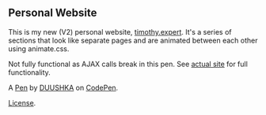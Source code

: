 Personal Website
----------------
This is my new (V2) personal website, [timothy.expert](http://timothy.expert). It's a series of sections that look like separate pages and are animated between each other using animate.css.

Not fully functional as AJAX calls break in this pen. See [actual site](http://timothy.expert) for full functionality.

A [Pen](https://codepen.io/duushka/pen/MNwQxP) by [DUUSHKA](https://codepen.io/duushka) on [CodePen](https://codepen.io).

[License](https://codepen.io/duushka/pen/MNwQxP/license).